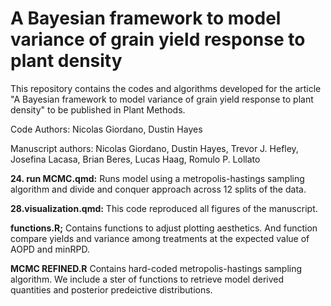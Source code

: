 # A Bayesian framework to model variance of grain yield response to plant density
 
This repository contains the codes and algorithms developed for the article "A Bayesian framework to model variance of grain yield response to plant density"  to be published in Plant Methods.

Code Authors:
Nicolas Giordano, Dustin Hayes

Manuscript authors:
Nicolas Giordano, Dustin Hayes, Trevor J. Hefley, Josefina Lacasa, Brian Beres, Lucas Haag, Romulo P. Lollato


**24. run MCMC.qmd:** Runs model using a metropolis-hastings sampling algorithm and divide and conquer approach across 12 splits of the data.

**28.visualization.qmd:** This code reproduced all figures of the manuscript.

**functions.R;** Contains functions to adjust plotting aesthetics. And function compare yields and variance among treatments at the expected value of AOPD and minRPD.

**MCMC REFINED.R** Contains hard-coded metropolis-hastings sampling algorithm. We include a ster of functions to retrieve model derived quantities and posterior predeictive distributions. 
